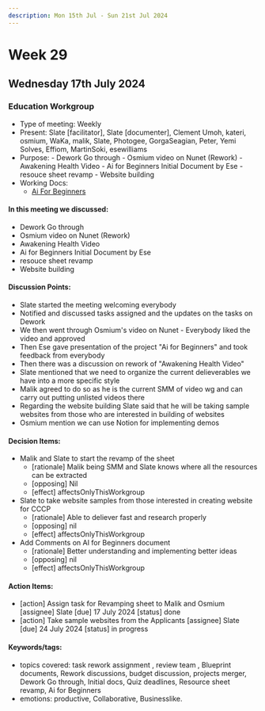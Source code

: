 ```yaml
---
description: Mon 15th Jul - Sun 21st Jul 2024
---
```


# Week 29

## Wednesday 17th July 2024

### Education Workgroup

- Type of meeting: Weekly
- Present: Slate [facilitator], Slate [documenter], Clement Umoh, kateri, osmium, WaKa, malik, Slate, Photogee, GorgaSeagian, Peter, Yemi Solves, Effiom, MartinSoki, esewilliams
- Purpose: - Dework Go through - Osmium video on Nunet (Rework) - Awakening Health Video - Ai for Beginners Initial Document by Ese - resouce sheet revamp - Website building 
- Working Docs:
  - [Ai For Beginners](https://docs.google.com/document/d/1k41rkHr21lrskZnhPx9JRpxCfhYFIHcMe4hch2ToXyE/edit?usp=sharing)

#### In this meeting we discussed:
- Dework Go through
- Osmium video on Nunet (Rework)
- Awakening Health Video 
- Ai for Beginners Initial Document by Ese
- resouce sheet revamp
- Website building 

#### Discussion Points:
- Slate started the meeting welcoming everybody 
- Notified and discussed tasks assigned and the updates on the tasks on Dework 
- We then went through Osmium's video on Nunet - Everybody liked the video and approved 
- Then Ese gave presentation of the project "Ai for Beginners" and took feedback from everybody 
- Then there was a discussion on rework of "Awakening Health Video"
- Slate mentioned that we need to organize the current delieverables we have into a more specific style 
- Malik agreed to do so as he is the current SMM of video wg and can carry out putting unlisted videos there
- Regarding the website building Slate said that he will be taking sample websites from those who are interested in building of websites 
- Osmium mention we can use Notion for implementing demos 

#### Decision Items:
- Malik and Slate to start the revamp of the sheet 
  - [rationale] Malik being SMM and Slate knows where all the resources can be extracted 
  - [opposing] Nil 
  - [effect] affectsOnlyThisWorkgroup
- Slate to take website samples from those interested in creating website for CCCP
  - [rationale] Able to deliever fast and research properly 
  - [opposing] nil 
  - [effect] affectsOnlyThisWorkgroup
- Add Comments on AI for Beginners document 
  - [rationale] Better understanding and implementing better ideas 
  - [opposing] nil 
  - [effect] affectsOnlyThisWorkgroup

#### Action Items:
- [action] Assign task for Revamping sheet to Malik and Osmium  [assignee] Slate [due] 17 July 2024 [status] done
- [action] Take sample websites from the Applicants [assignee] Slate [due] 24 July 2024 [status] in progress

#### Keywords/tags:
- topics covered: task rework assignment , review team , Blueprint documents, Rework discussions, budget discussion, projects merger, Dework Go through, Initial docs, Quiz deadlines, Resource sheet revamp, Ai for Beginners
- emotions: productive, Collaborative, Businesslike.